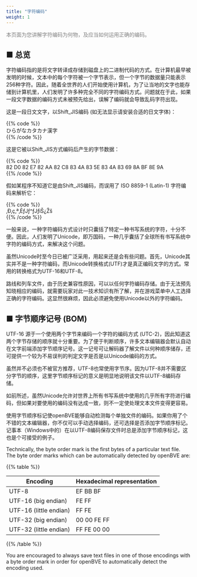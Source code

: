 ```yaml
---
title: "字符编码"
weight: 1
---
```


<font color="Gray">本页面为您讲解字符编码为何物，及应当如何运用正确的编码。</font>

■ 总览
------

字符编码指的是将文字转译成存储到磁盘上的二进制代码的方式。在计算机最早被发明的时候，文本中的每个字符被一个字节表示，但一个字节的数据量只能表示256种字符。因此，随着全世界的人们开始使用计算机，为了让当地的文字也能存储到计算机里，人们发明了许多种完全不同的字符编码方式。问题就在于此，如果一段文字数据的编码方式未被预先给出，误解了编码就会导致乱码字符出现。

这是一段日文文字，以Shift_JIS编码 (如无法显示请安装合适的日文字体)：

{{% code %}}  
ひらがなカタカナ漢字  
{{% /code %}}

这是它被以Shift_JIS方式编码后产生的字节数据：

{{% code %}}  
82 D0 82 E7 82 AA 82 C8 83 4A 83 5E 83 4A 83 69 8A BF 8E 9A  
{{% /code %}}

假如某程序不知道它是由Shift_JIS编码，而误用了 ISO 8859-1 (Latin-1) 字符编码来解析它：

{{% code %}}  
‚Ð‚ç‚ª‚ÈƒJƒ^ƒJƒiŠ¿Žš  
{{% /code %}}

一般来说，一种字符编码方式设计时只囊括了特定一种书写系统的字符，十分不便。因此，人们发明了Unicode，即万国码，一种几乎囊括了全球所有书写系统中字符的编码方式，来解决这个问题。

虽然Unicode时至今日已被广泛采用，用起来还是会有些问题。首先，Unicode其实并不是一种字符编码，而Unicode转换格式(UTF)才是真正编码文字的方式。常用的转换格式为UTF-16和UTF-8。

路线和列车文件，由于历史兼容性原因，可以以任何字符编码存储。由于无法预先知晓相应的编码，就需要玩家对此一技术知识有所了解，并在游戏菜单中人工选择正确的字符编码。这显然很麻烦，因此必须避免使用Unicode以外的字符编码。

## ■ 字节顺序记号 (BOM)

UTF-16 源于一个使用两个字节来编码一个字符的编码方式 (UTC-2)，因此知道这两个字节存储的顺序就十分重要。为了便于判断顺序，许多文本编辑器会默认自动在文字前端添加字节顺序记号。这一记号可让解码器了解文件以何种顺序储存，还可提供一个较为不易误判的判定文字是否是以Unicode编码的方式。

虽然并不必须也不被官方推荐，UTF-8也常使用字节序。因为UTF-8并不需要区分字节的顺序，这里字节顺序标记的意义是明显地说明该文件以UTF-8编码存储。

如前所述，虽然Unicode允许对世界上所有书写系统中使用的几乎所有字符进行编码，但如果对要使用的编码没有达成一致，则不一定使处理文本文件变得更容易。

使用字节顺序标记使openBVE能够自动检测每个单独文件的编码。如果你用了个不错的文本编辑器，你不仅可以手动选择编码，还可选择是否添加字节顺序标记。记事本（Windows中的）在以UTF-8编码保存文件时总是添加字节顺序标记，这也是个可接受的例子。

Technically, the byte order mark is the first bytes of a particular text file. The byte order marks which can be automatically detected by openBVE are:

{{% table %}}

| Encoding               | Hexadecimal representation |
| ---------------------- | -------------------------- |
| UTF-8                  | EF BB BF                   |
| UTF-16 (big endian)    | FE FF                      |
| UTF-16 (little endian) | FF FE                      |
| UTF-32 (big endian)    | 00 00 FE FF                |
| UTF-32 (little endian) | FF FE 00 00                |

{{% /table %}}

You are encouraged to always save text files in one of those encodings with a byte order mark in order for openBVE to automatically detect the encoding used.